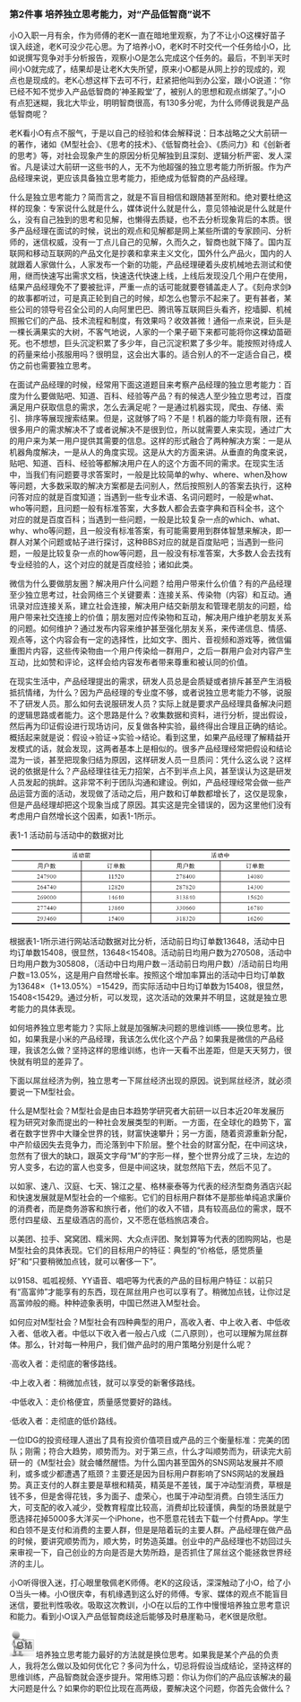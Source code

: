 ### 第2件事 培养独立思考能力，对“产品低智商”说不

小O入职一月有余，作为师傅的老K一直在暗地里观察，为了不让小O这棵好苗子误入歧途，老K可没少花心思。为了培养小O，老K时不时交代一个任务给小O，比如说撰写竞争对手分析报告，观察小O是怎么完成这个任务的。最后，不到半天时间小O就完成了，结果却是让老K大失所望，原来小O都是从网上抄的现成的，观点也是现成的。老K心想这样下去可不行，赶紧把他叫到办公室，跟小O说道：“你已经不知不觉步入产品低智商的‘神圣殿堂’了，被别人的思想和观点绑架了。”小O有点犯迷糊，我北大毕业，明明智商很高，有130多分呢，为什么师傅说我是产品低智商呢？

老K看小O有点不服气，于是以自己的经验和体会解释说：日本战略之父大前研一的著作，诸如《M型社会》、《思考的技术》、《低智商社会》、《质问力》和《创新者的思考》等，对社会现象产生的原因分析见解独到且深刻、逻辑分析严密、发人深省。凡是读过大前研一这些书的人，无不为他超强的独立思考能力所折服。作为产品经理来说，更应该具备独立思考能力，拒绝成为低智商的产品经理。

什么是独立思考能力？简而言之，就是不盲目相信和跟随甚至附和。绝对要杜绝这样的现象：专家说什么就是什么，媒体说什么就是什么，意见领袖说是什么就是什么，没有自己独到的思考和见解，也懒得去质疑，也不去分析现象背后的本质。很多产品经理在面试的时候，说出的观点和见解都是网上某些所谓的专家顾问、分析师的，迷信权威，没有一丁点儿自己的见解，久而久之，智商也就下降了。国内互联网和移动互联网的产品文化是抄袭和拿来主义文化，国外什么产品火，国内的人就跟着人家做什么，人家发布一个新的功能，产品经理硬着头皮机械地去测试和使用，继而快速写出需求文档，快速迭代快速上线，上线后发现没几个用户在使用，结果产品经理免不了要被批评，严重一点的话可能就要卷铺盖走人了。《刻舟求剑》的故事都听过，可是真正轮到自己的时候，却怎么也警示不起来了。更有甚者，某些公司的领导号召全公司的人向阿里巴巴、腾讯等互联网巨头看齐，挖墙脚、机械照搬它们的产品、技术流程和制度，有效果吗？收效甚微！通俗一点来说，巨头是一棵长满果实的大树，不客气地说，人家的一个果子砸下来都可能将你这棵幼苗砸死。也不想想，巨头沉淀积累了多少年，自己沉淀积累了多少年。能按照对待成人的药量来给小孩服用吗？很明显，这会出大事的。适合别人的不一定适合自己，模仿之前也需要独立思考。

在面试产品经理的时候，经常用下面这道题目来考察产品经理的独立思考能力：百度为什么要做贴吧、知道、百科、经验等产品？有的候选人至少独立思考过，百度满足用户获取信息的需求，怎么去满足呢？一是通过机器实现，爬虫、存储、索引、排序等展现搜索结果。但是，这就够了吗？不是！机器的能力毕竟有限，还有很多用户的需求解决不了或者说解决不是很到位，所以就需要人来实现，通过广大的用户来为某一用户提供其需要的信息。这样的形式融合了两种解决方案：一是从机器角度解决，一是从人的角度实现。这是从大的方面来讲。从垂直的角度来说，贴吧、知道、百科、经验等都解决用户在人的这个方面不同的需求。在现实生活中，当我们有问题要寻求答案时，一般是比较简单的why、where、when及how等问题，大多数采取的解决方案都是去问别人，然后按照别人的答案去执行，这种问答对应的就是百度知道；当遇到一些专业术语、名词问题时，一般是what、who等问题，且问题一般有标准答案，大多数人都会去查字典和百科全书，这个对应的就是百度百科；当遇到一些问题，一般是比较复杂一点的which、what、why、who等问题，且一般没有标准答案，有可能需要用到群体智慧来解决，即一群人对某个问题或帖子进行探讨，这种BBS对应的就是百度贴吧；当遇到一些问题，一般是比较复杂一点的how等问题，且一般没有标准答案，大多数人会去找有专业经验的人，这个对应的就是百度经验；诸如此类。

微信为什么要做朋友圈？解决用户什么问题？给用户带来什么价值？有的产品经理至少独立思考过，社会网络三个关键要素：连接关系、传染物（内容）和互动。通讯录对应连接关系，建立社会连接，解决用户结交新朋友和管理老朋友的问题，给用户带来社交连接上的价值；朋友圈对应传染物和互动，解决用户维护老朋友关系的问题。如何维护？通过发布内容来维护甚至强化朋友关系，来传递信息、情感、观点等，这个内容会有一定的选择性，比如文字、图片、音视频和游戏等，微信偏重图片内容，这些传染物由一个用户传染给一群用户，之后一群用户会对内容产生互动，比如赞和评论，这样会给内容发布者带来尊重和被认同的价值。

在现实生活中，产品经理提出的需求，研发人员总是会质疑或者排斥甚至产生消极抵抗情绪，为什么？因为产品经理的专业度不够，或者说独立思考能力不够，说服不了研发人员。那么如何去说服研发人员？实际上就是要求产品经理具备解决问题的逻辑思路或者能力。这个思路是什么？收集数据和资料，进行分析，提出假设，然后再为印证假设进行现场访问，反复做各种实验，最终得出合理且正确的结论。概括起来就是说：假设→验证→实验→结论。看到这里，如果产品经理了解精益开发模式的话，就会发现，这两者基本上是相似的。很多产品经理经常把假设和结论混为一谈，甚至把现象归结为原因，这样研发人员一旦质问：凭什么这么说？这样说的依据是什么？产品经理往往无力招架，占不到半点上风，甚至误认为这是研发人员发起的挑衅。这非常不利于团队沟通和建设。例如，产品经理经常会做一些产品运营方面的活动，发现做了活动之后，用户数和订单数都增长了，这仅是现象，但是产品经理却把这个现象当成了原因。其实这是完全错误的，因为这里他们没有考虑用户自然增长这个因素，如表1-1所示。

表1-1 活动前与活动中的数据对比

![](images/image01553.jpeg)

根据表1-1所示进行网站活动数据对比分析，活动前日均订单数13648，活动中日均订单数15408，很显然，13648<15408。活动前日均用户数为270508，活动中日均用户数为305808，（活动中日均用户数－活动前日均用户数）/活动前日均用户数=13.05%，这是用户自然增长率。按照这个增加率算出的活动中日均订单数为13648×（1+13.05%）=15429，而实际活动中日均订单数为15408，很显然，15408<15429。通过分析，可以发现，这次活动的效果并不明显，这就是独立思考能力的具体表现。

如何培养独立思考能力？实际上就是加强解决问题的思维训练——换位思考。比如，如果我是小米的产品经理，我该怎么优化这个产品？如果我是微信的产品经理，我该怎么做？坚持这样的思维训练，也许一天看不出差距，但是天天努力，很快就有明显的差异了。

下面以屌丝经济为例，独立思考一下屌丝经济出现的原因。说到屌丝经济，就必须要说一下M型社会。

什么是M型社会？M型社会是由日本趋势学研究者大前研一以日本近20年发展历程为研究对象而提出的一种社会发展类型的判断。一方面，在全球化的趋势下，富者在数字世界中大赚全世界的钱，财富快速攀升；另一方面，随着资源重新分配，中产阶级因失去竞争力，而沦落到中下阶层。整个社会的财富分配，在中间这块，忽然有了很大的缺口，跟英文字母“M”的字形一样，整个世界分成了三块，左边的穷人变多，右边的富人也变多，但是中间这块，就忽然陷下去，然后不见了。

以如家、速八、汉庭、七天、锦江之星、格林豪泰等为代表的经济型商务酒店兴起和快速发展就是M型社会的一个缩影。它们的目标用户群体不是那些单纯追求廉价的消费者，而是商务游客和旅行者，他们的收入不错，具有较高品位的需求，既不愿付四星级、五星级酒店的高价，又不愿在低档旅店凑合。

以美团、拉手、窝窝团、糯米网、大众点评团、聚划算等为代表的团购网站，也是M型社会的具体表现。它们的目标用户的特征：典型的“价格低，感觉质量好”和“只要稍微加点钱，就可以奢侈一下”。

以9158、呱呱视频、YY语音、唱吧等为代表的产品的目标用户特征：以前只有“高富帅”才能享有的东西，现在屌丝用户也可以享有了。稍微加点钱，让你过足高富帅般的瘾。种种迹象表明，中国已然进入M型社会。

如何应对M型社会？M型社会有四种典型的用户，高收入者、中上收入者、中低收入者、低收入者。中低以下收入者一般占八成（二八原则），也可以理解为屌丝群体。那么，针对每一种用户，我们做产品时的用户策略分别是什么呢？

·高收入者：走彻底的奢侈路线。

·中上收入者：稍微加点钱，就可以享受的新奢侈路线。

·中低收入：走价格便宜，质量感觉要好的路线。

·低收入者：走彻底的低价路线。

一位IDG的投资经理人道出了具有投资价值项目或产品的三个衡量标准：完美的团队；刚需；符合大趋势，顺势而为。对于第三点，什么才叫顺势而为，研读完大前研一的《M型社会》就会幡然醒悟。为什么国内甚至国外的SNS网站发展并不顺利，或多或少都遭遇了瓶颈？主要还是因为目标用户群影响了SNS网站的发展趋势。真正支付的人群主要是草根和精英，精英是不差钱，属于冲动型消费，草根是钱不多，但是舍得花钱，多为面子、虚荣心，也属于冲动型消费。白领生活压力大，可支配的收入减少，受教育程度比较高，消费却比较谨慎，典型的场景就是宁愿选择花掉5000多大洋买一个iPhone，也不愿意花钱去下载一个付费App。学生和白领不是支付和消费的主要人群，但是是陪着玩的主要人群。产品经理在做产品的时候，要讲究顺势而为，顺大势，时势造英雄。创业中的产品经理也不妨回过头来审视一下，自己创业的方向是否是大势所趋，是否抓住了屌丝这个能拯救世界经济的主儿。

小O听得很入迷，打心眼里敬佩老K师傅。老K的这段话，深深触动了小O，给了小O当头一棒。小O很庆幸，有机缘遇到这么好的师傅。专家、媒体的观点不能盲目迷信，要批判性吸收。吸取这次教训，小O在以后的工作中慢慢培养独立思考意识和能力。看到小O误入产品低智商歧途后能够及时悬崖勒马，老K很是欣慰。

![](images/image01554.jpeg)培养独立思考能力最好的方法就是换位思考。如果我是某个产品的负责人，我将怎么做以及如何优化它？多问为什么，切忌将假设当成结论，坚持这样的思维训练，产品智商就会逐步提升。常用练习题：你认为你们的产品应该解决的最大问题是什么？如果你的职位比现在高两级，要解决这个问题，你首先会做什么？
